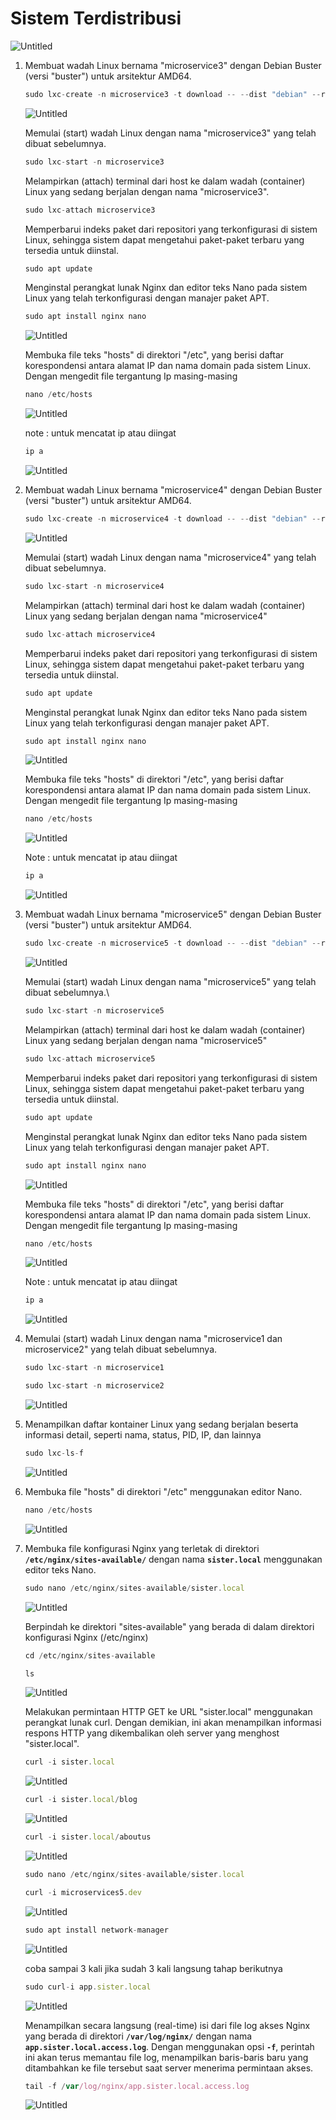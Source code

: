 # Sistem Terdistribusi

![Untitled](Sistem%20Terdistribusi%2053535daa45cb4735bab52fc66a9ce0b1/e7dfdf6e-1a15-4e34-a6e6-6af1406b06f9.png)

1. Membuat wadah Linux bernama "microservice3" dengan Debian Buster (versi "buster") untuk arsitektur AMD64.
    
    ```jsx
    sudo lxc-create -n microservice3 -t download -- --dist "debian" --release "buster" –arch amd64
    ```
    
    ![Untitled](Sistem%20Terdistribusi%2053535daa45cb4735bab52fc66a9ce0b1/34acdaa2-d606-45ba-8869-b97bafcc4163.png)
    
    Memulai (start) wadah Linux dengan nama "microservice3" yang telah dibuat sebelumnya.
    
    ```jsx
    sudo lxc-start -n microservice3
    ```
    
    Melampirkan (attach) terminal dari host ke dalam wadah (container) Linux yang sedang berjalan dengan nama "microservice3".
    
    ```jsx
    sudo lxc-attach microservice3
    ```
    
    Memperbarui indeks paket dari repositori yang terkonfigurasi di sistem Linux, sehingga sistem dapat mengetahui paket-paket terbaru yang tersedia untuk diinstal.
    
    ```jsx
    sudo apt update
    ```
    
    Menginstal perangkat lunak Nginx dan editor teks Nano pada sistem Linux yang telah terkonfigurasi dengan manajer paket APT.
    
    ```jsx
    sudo apt install nginx nano
    ```
    
    ![Untitled](Sistem%20Terdistribusi%2053535daa45cb4735bab52fc66a9ce0b1/Untitled.png)
    
    Membuka file teks "hosts" di direktori "/etc", yang berisi daftar korespondensi antara alamat IP dan nama domain pada sistem Linux. Dengan mengedit file tergantung Ip masing-masing
    
    ```jsx
    nano /etc/hosts
    ```
    
    ![Untitled](Sistem%20Terdistribusi%2053535daa45cb4735bab52fc66a9ce0b1/Untitled%201.png)
    
    note : untuk mencatat ip atau diingat 
    
    ```jsx
    ip a
    ```
    
    ![Untitled](Sistem%20Terdistribusi%2053535daa45cb4735bab52fc66a9ce0b1/Untitled%202.png)
    
2. Membuat wadah Linux bernama "microservice4" dengan Debian Buster (versi "buster") untuk arsitektur AMD64.
    
    ```jsx
    sudo lxc-create -n microservice4 -t download -- --dist "debian" --release "buster" –arch amd64
    ```
    
    ![Untitled](Sistem%20Terdistribusi%2053535daa45cb4735bab52fc66a9ce0b1/d4187a54-e37b-4896-8f5b-ab44d2790f72.png)
    
    Memulai (start) wadah Linux dengan nama "microservice4" yang telah dibuat sebelumnya.
    
    ```jsx
    sudo lxc-start -n microservice4
    ```
    
    Melampirkan (attach) terminal dari host ke dalam wadah (container) Linux yang sedang berjalan dengan nama "microservice4"
    
    ```jsx
    sudo lxc-attach microservice4
    ```
    
    Memperbarui indeks paket dari repositori yang terkonfigurasi di sistem Linux, sehingga sistem dapat mengetahui paket-paket terbaru yang tersedia untuk diinstal.
    
    ```jsx
    sudo apt update
    ```
    
    Menginstal perangkat lunak Nginx dan editor teks Nano pada sistem Linux yang telah terkonfigurasi dengan manajer paket APT.
    
    ```jsx
    sudo apt install nginx nano
    ```
    
    ![Untitled](Sistem%20Terdistribusi%2053535daa45cb4735bab52fc66a9ce0b1/Untitled%203.png)
    
    Membuka file teks "hosts" di direktori "/etc", yang berisi daftar korespondensi antara alamat IP dan nama domain pada sistem Linux. Dengan mengedit file tergantung Ip masing-masing
    
    ```jsx
    nano /etc/hosts
    ```
    
    ![Untitled](Sistem%20Terdistribusi%2053535daa45cb4735bab52fc66a9ce0b1/Untitled%204.png)
    
    Note : untuk mencatat ip atau diingat 
    
    ```jsx
    ip a
    ```
    
    ![Untitled](Sistem%20Terdistribusi%2053535daa45cb4735bab52fc66a9ce0b1/Untitled%205.png)
    
3. Membuat wadah Linux bernama "microservice5" dengan Debian Buster (versi "buster") untuk arsitektur AMD64.
    
    ```jsx
    sudo lxc-create -n microservice5 -t download -- --dist "debian" --release "buster" –arch amd64
    ```
    
    ![Untitled](Sistem%20Terdistribusi%2053535daa45cb4735bab52fc66a9ce0b1/435e823f-dbde-4fe4-abaa-dccbf351ae93.png)
    
    Memulai (start) wadah Linux dengan nama "microservice5" yang telah dibuat sebelumnya.\
    
    ```jsx
    sudo lxc-start -n microservice5
    ```
    
    Melampirkan (attach) terminal dari host ke dalam wadah (container) Linux yang sedang berjalan dengan nama "microservice5"
    
    ```jsx
    sudo lxc-attach microservice5
    ```
    
    Memperbarui indeks paket dari repositori yang terkonfigurasi di sistem Linux, sehingga sistem dapat mengetahui paket-paket terbaru yang tersedia untuk diinstal.
    
    ```jsx
    sudo apt update
    ```
    
    Menginstal perangkat lunak Nginx dan editor teks Nano pada sistem Linux yang telah terkonfigurasi dengan manajer paket APT.
    
    ```jsx
    sudo apt install nginx nano
    ```
    
    ![Untitled](Sistem%20Terdistribusi%2053535daa45cb4735bab52fc66a9ce0b1/Untitled%206.png)
    
    Membuka file teks "hosts" di direktori "/etc", yang berisi daftar korespondensi antara alamat IP dan nama domain pada sistem Linux. Dengan mengedit file tergantung Ip masing-masing
    
    ```jsx
    nano /etc/hosts
    ```
    
    ![Untitled](Sistem%20Terdistribusi%2053535daa45cb4735bab52fc66a9ce0b1/Untitled%207.png)
    
    Note : untuk mencatat ip atau diingat 
    
    ```jsx
    ip a
    ```
    
    ![Untitled](Sistem%20Terdistribusi%2053535daa45cb4735bab52fc66a9ce0b1/Untitled%208.png)
    
4. Memulai (start) wadah Linux dengan nama "microservice1 dan microservice2" yang telah dibuat sebelumnya.
    
    ```jsx
    sudo lxc-start -n microservice1
    ```
    
    ```jsx
    sudo lxc-start -n microservice2
    ```
    
    ![Untitled](Sistem%20Terdistribusi%2053535daa45cb4735bab52fc66a9ce0b1/Untitled%209.png)
    
5. Menampilkan daftar kontainer Linux yang sedang berjalan beserta informasi detail, seperti nama, status, PID, IP, dan lainnya
    
    ```jsx
    sudo lxc-ls-f
    ```
    
    ![Untitled](Sistem%20Terdistribusi%2053535daa45cb4735bab52fc66a9ce0b1/378ff30e-a917-4796-99a5-948090efaecf.png)
    
6. Membuka file "hosts" di direktori "/etc" menggunakan editor Nano.
    
    ```jsx
    nano /etc/hosts
    ```
    
    ![Untitled](Sistem%20Terdistribusi%2053535daa45cb4735bab52fc66a9ce0b1/Untitled%2010.png)
    
7.  Membuka file konfigurasi Nginx yang terletak di direktori **`/etc/nginx/sites-available/`** dengan nama **`sister.local`** menggunakan editor teks Nano.
    
    ```jsx
    sudo nano /etc/nginx/sites-available/sister.local
    ```
    
    ![Untitled](Sistem%20Terdistribusi%2053535daa45cb4735bab52fc66a9ce0b1/64e54a25-1491-420b-84e0-50b49db791a9.png)
    
    Berpindah ke direktori "sites-available" yang berada di dalam direktori konfigurasi Nginx (/etc/nginx)
    
    ```jsx
    cd /etc/nginx/sites-available
    ```
    
    ```jsx
    ls
    ```
    
    ![Untitled](Sistem%20Terdistribusi%2053535daa45cb4735bab52fc66a9ce0b1/086ce4f5-2e9a-4a24-adda-99a708602ab5.png)
    
    Melakukan permintaan HTTP GET ke URL "sister.local" menggunakan perangkat lunak curl. Dengan demikian, ini akan menampilkan informasi respons HTTP yang dikembalikan oleh server yang menghost "sister.local".
    
    ```jsx
    curl -i sister.local
    ```
    
    ![Untitled](Sistem%20Terdistribusi%2053535daa45cb4735bab52fc66a9ce0b1/197325e3-59c0-41a0-82a0-acd0debf16d4.png)
    
    ```jsx
    curl -i sister.local/blog
    ```
    
    ![Untitled](Sistem%20Terdistribusi%2053535daa45cb4735bab52fc66a9ce0b1/189815b2-fe9b-46b7-8c13-ee187b037389.png)
    
    ```jsx
    curl -i sister.local/aboutus
    ```
    
    ![Untitled](Sistem%20Terdistribusi%2053535daa45cb4735bab52fc66a9ce0b1/de36e5ce-d33f-4bb0-879f-7b3b2fe3cf97.png)
    
    ```jsx
    sudo nano /etc/nginx/sites-available/sister.local
    ```
    
    ```jsx
    curl -i microservices5.dev
    ```
    
    ![Untitled](Sistem%20Terdistribusi%2053535daa45cb4735bab52fc66a9ce0b1/f876a584-143f-454f-a552-005fd3ac36e3.png)
    
    ```jsx
    sudo apt install network-manager
    ```
    
    ![Untitled](Sistem%20Terdistribusi%2053535daa45cb4735bab52fc66a9ce0b1/Untitled%2011.png)
    
    coba sampai 3 kali jika sudah 3 kali langsung tahap berikutnya
    
    ```jsx
    sudo curl-i app.sister.local
    ```
    
    ![Untitled](Sistem%20Terdistribusi%2053535daa45cb4735bab52fc66a9ce0b1/61b393cb-23a1-48f5-89ff-1c614042be80.png)
    
    Menampilkan secara langsung (real-time) isi dari file log akses Nginx yang berada di direktori **`/var/log/nginx/`** dengan nama **`app.sister.local.access.log`**. Dengan menggunakan opsi **`-f`**, perintah ini akan terus memantau file log, menampilkan baris-baris baru yang ditambahkan ke file tersebut saat server menerima permintaan akses.
    
    ```jsx
    tail -f /var/log/nginx/app.sister.local.access.log
    ```
    
    ![Untitled](Sistem%20Terdistribusi%2053535daa45cb4735bab52fc66a9ce0b1/46eaa90e-9576-414b-b119-3901cbc09833.png)
